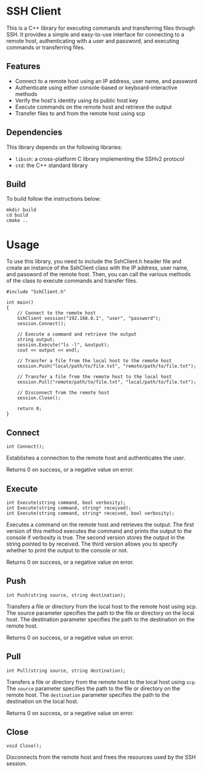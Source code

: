 # SSH Client
This is a C++ library for executing commands and transferring files through SSH. It provides a simple and easy-to-use interface for connecting to a remote host, authenticating with a user and password, and executing commands or transferring files.

## Features
 * Connect to a remote host using an IP address, user name, and password
 * Authenticate using either console-based or keyboard-interactive methods
 * Verify the host's identity using its public host key
 * Execute commands on the remote host and retrieve the output
 * Transfer files to and from the remote host using scp

## Dependencies
This library depends on the following libraries:

* `libssh`: a cross-platform C library implementing the SSHv2 protocol
* `std`: the C++ standard library

## Build
To build follow the instructions below:
```
mkdir build
cd build
cmake ..
```

# Usage
To use this library, you need to include the SshClient.h header file and create an instance of the SshClient class with the IP address, user name, and password of the remote host. Then, you can call the various methods of the class to execute commands and transfer files.
```
#include "SshClient.h"

int main()
{
    // Connect to the remote host
    SshClient session("192.168.0.1", "user", "password");
    session.Connect();

    // Execute a command and retrieve the output
    string output;
    session.Execute("ls -l", &output);
    cout << output << endl;

    // Transfer a file from the local host to the remote host
    session.Push("local/path/to/file.txt", "remote/path/to/file.txt");

    // Transfer a file from the remote host to the local host
    session.Pull("remote/path/to/file.txt", "local/path/to/file.txt");

    // Disconnect from the remote host
    session.Close();

    return 0;
}
```
## Connect
```
int Connect();
```
Establishes a connection to the remote host and authenticates the user.

Returns 0 on success, or a negative value on error.

## Execute
```
int Execute(string command, bool verbosity);
int Execute(string command, string* received);
int Execute(string command, string* received, bool verbosity);
```
Executes a command on the remote host and retrieves the output.
The first version of this method executes the command and prints the output to the console if verbosity is true.
The second version stores the output in the string pointed to by received.
The third version allows you to specify whether to print the output to the console or not.

Returns 0 on success, or a negative value on error.

## Push
```
int Push(string source, string destination);
```
Transfers a file or directory from the local host to the remote host using scp.
The source parameter specifies the path to the file or directory on the local host.
The destination parameter specifies the path to the destination on the remote host.

Returns 0 on success, or a negative value on error.

## Pull
```
int Pull(string source, string destination);
```
Transfers a file or directory from the remote host to the local host using `scp`.
The `source` parameter specifies the path to the file or directory on the remote host.
The `destination` parameter specifies the path to the destination on the local host.

Returns 0 on success, or a negative value on error.

## Close
```
void Close();
```

Disconnects from the remote host and frees the resources used by the SSH session.
